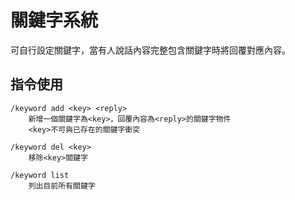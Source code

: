# 關鍵字系統
可自行設定關鍵字，當有人說話內容完整包含關鍵字時將回覆對應內容。

## 指令使用

    /keyword add <key> <reply> 
        新增一個關鍵字為<key>，回覆內容為<reply>的關鍵字物件
        <key>不可與已存在的關鍵字衝突

    /keyword del <key>
        移除<key>關鍵字

    /keyword list
        列出目前所有關鍵字